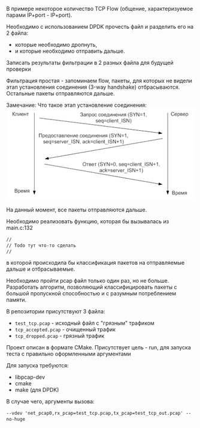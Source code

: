 В примере некоторое количество TCP Flow (общение, характеризуемое парами IP+port - IP+port).

Необходимо с использованием DPDK прочесть файл и разделить его на 2 файла:
* которые необходимо дропнуть,
* и которые необходимо отправить дальше.

Записать результаты фильтрации в 2 разных файла для будущей проверки

Фильтрация простая - запоминаем flow, пакеты, для которых не видели этап установления соединения
(3-way handshake) отбрасываются.
Остальные пакеты отправляются дальше.

Замечание: Что такое этап установление соединения:
![3-way handshake](three_handshake.png)

На данный момент, все пакеты отправляются дальше.

Необходимо реализовать функцию, которая бы вызывалась из main.c:132
```
//
// Todo тут что-то сделать
//
```
в которой происходила бы классификация пакетов на отправляемые дальше и отбрасываемые.

Необходимо пройти pcap файл только один раз, но не больше.
Разработать алгоритм, позволяющий классифицировать пакеты с большой пропускной способностью и с разумным
потреблением памяти.

В репозитории присутствуют 3 файла:
* `test_tcp.pcap` - исходный файл с "грязным" трафиком
* `tcp_accepted.pcap` - очищенный трафик
* `tcp_dropped.pcap` - грязный трафик

Проект описан в формате CMake. Присутствует цель - run, для запуска теста с правильно оформленными аргументами

Для запуска требуются:
* libpcap-dev
* cmake
* make (для DPDK)

В случае чего, аргументы вызова:
```
--vdev 'net_pcap0,rx_pcap=test_tcp.pcap,tx_pcap=test_tcp_out.pcap' --no-huge
```